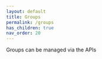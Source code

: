 ```yaml
---
layout: default
title: Groups
permalink: /groups
has_children: true
nav_order: 20
---
```


Groups can be managed via the APIs